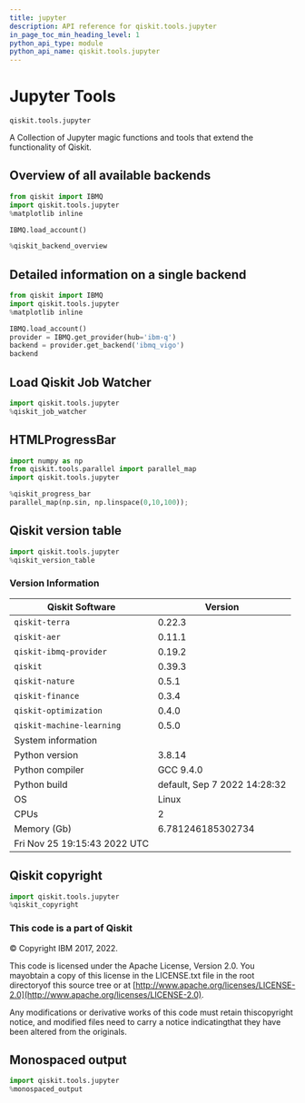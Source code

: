 ```yaml
---
title: jupyter
description: API reference for qiskit.tools.jupyter
in_page_toc_min_heading_level: 1
python_api_type: module
python_api_name: qiskit.tools.jupyter
---
```


<span id="module-qiskit.tools.jupyter" />

<span id="qiskit-tools-jupyter" />

# Jupyter Tools

<span id="module-qiskit.tools.jupyter" />

`qiskit.tools.jupyter`

A Collection of Jupyter magic functions and tools that extend the functionality of Qiskit.

## Overview of all available backends

```python
from qiskit import IBMQ
import qiskit.tools.jupyter
%matplotlib inline

IBMQ.load_account()

%qiskit_backend_overview
```

## Detailed information on a single backend

```python
from qiskit import IBMQ
import qiskit.tools.jupyter
%matplotlib inline

IBMQ.load_account()
provider = IBMQ.get_provider(hub='ibm-q')
backend = provider.get_backend('ibmq_vigo')
backend
```

## Load Qiskit Job Watcher

```python
import qiskit.tools.jupyter
%qiskit_job_watcher
```

## HTMLProgressBar

```python
import numpy as np
from qiskit.tools.parallel import parallel_map
import qiskit.tools.jupyter

%qiskit_progress_bar
parallel_map(np.sin, np.linspace(0,10,100));
```

## Qiskit version table

```python
import qiskit.tools.jupyter
%qiskit_version_table
```

### Version Information

| Qiskit Software              | Version                      |
| ---------------------------- | ---------------------------- |
| `qiskit-terra`               | 0.22.3                       |
| `qiskit-aer`                 | 0.11.1                       |
| `qiskit-ibmq-provider`       | 0.19.2                       |
| `qiskit`                     | 0.39.3                       |
| `qiskit-nature`              | 0.5.1                        |
| `qiskit-finance`             | 0.3.4                        |
| `qiskit-optimization`        | 0.4.0                        |
| `qiskit-machine-learning`    | 0.5.0                        |
| System information           |                              |
| Python version               | 3.8.14                       |
| Python compiler              | GCC 9.4.0                    |
| Python build                 | default, Sep 7 2022 14:28:32 |
| OS                           | Linux                        |
| CPUs                         | 2                            |
| Memory (Gb)                  | 6.781246185302734            |
| Fri Nov 25 19:15:43 2022 UTC |                              |

## Qiskit copyright

```python
import qiskit.tools.jupyter
%qiskit_copyright
```

### This code is a part of Qiskit

© Copyright IBM 2017, 2022.

This code is licensed under the Apache License, Version 2.0. You mayobtain a copy of this license in the LICENSE.txt file in the root directoryof this source tree or at [http://www.apache.org/licenses/LICENSE-2.0](http://www.apache.org/licenses/LICENSE-2.0).

Any modifications or derivative works of this code must retain thiscopyright notice, and modified files need to carry a notice indicatingthat they have been altered from the originals.

## Monospaced output

```python
import qiskit.tools.jupyter
%monospaced_output
```


